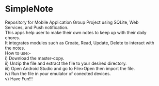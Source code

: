 # SimpleNote
Repository for Mobile Application Group Project using SQLite, Web Services, and Push notification.</br>
This apps help user to make their own notes to keep up with their daily chores.</br>
It integrates modules such as Create, Read, Update, Delete to interact with the notes.</br>
How to use:-</br>
i) Download the master-copy.</br>
ii) Unzip the file and extract the file to your desired directory.</br>
iii) Open Android Studio and go to File>Open then import the file.</br>
iv) Run the file in your emulator of conected devices.</br>
v) Have Fun!!!
